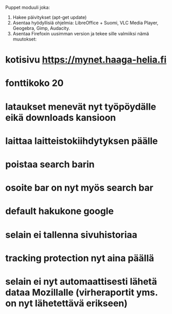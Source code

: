 Puppet moduuli joka:
1. Hakee päivitykset (apt-get update)
2. Asentaa hyödyllisiä ohjelmia: LibreOffice + Suomi, VLC Media Player, Geogebra, Gimp, Audacity.
3. Asentaa Firefoxin uusimman version ja tekee sille valmiiksi nämä muutokset: 

# kotisivu https://mynet.haaga-helia.fi
# fonttikoko 20
# lataukset menevät nyt työpöydälle eikä downloads kansioon
# laittaa laitteistokiihdytyksen päälle
# poistaa search barin
# osoite bar on nyt myös search bar
# default hakukone google
# selain ei tallenna sivuhistoriaa
# tracking protection nyt aina päällä
# selain ei nyt automaattisesti lähetä dataa Mozillalle (virheraportit yms. on nyt lähetettävä erikseen)
